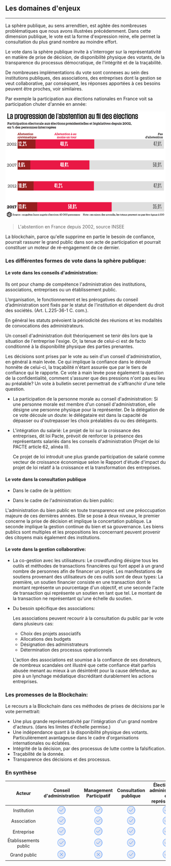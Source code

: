 ## Les domaines d'enjeux
---

La sphère publique, au sens arrendtien, est agitée des nombreuses problématiques que nous avons illustrées précédemment. Dans cette dimension publique, le vote est la forme d'expression reine, elle permet la consultation du plus grand nombre au moindre effort. 

Le vote dans la sphère publique invite à s'interroger sur la représentativité en matière de prise de décision, de disponibilité physique des votants, de la transparence du processus démocratique, de l'intégrité et de la traçabilité. 

De nombreuses implémentations du vote sont connexes au sein des institutions publiques, des associations, des entreprises dont la gestion se veut collaborative, par conséquent, les réponses apportées à ces besoins peuvent être proches, voir similaires.

Par exemple la participation aux élections nationales en France voit sa participation chuter d'année en année: 

![](../../images/abstention-france.png)
>
> L'abstention en France depuis 2002, source INSEE

La blockchain, parce qu'elle supprime en partie le besoin de confiance, pourrait rassurer le grand public dans son acte de participation et pourrait constituer un moteur de ré-engagement de ce dernier.

### Les différentes formes de vote dans la sphère publique: 

#### Le vote dans les conseils d'administration:

Ils ont pour champ de compétence l'administration des institutions, associations, entreprises ou un établissement public.

L’organisation, le fonctionnement et les prérogatives du conseil d’administration sont fixés par le statut de l'institution et dépendent du droit des sociétés. (Art. L.225-36-1 C. com.).

En général les statuts prévoient la périodicité des réunions et les modalités de convocations des administrateurs. 

Un conseil d'administration doit théoriquement se tenir dès lors que la situation de l'entreprise l'exige. Or, la tenue de celui-ci est de facto conditionné à la disponibilité physique des parties prenantes.  

Les décisions sont prises par le vote au sein d'un conseil d'administration, en général à main levée. Ce qui implique la confiance dans le déroulé honnête de celui-ci, la traçabilité n'étant assurée que par le tiers de confiance qui le rapporte. Ce vote à main levée pose également la question de la confidentialité, comment s'assurer que des pressions n'ont pas eu lieu au préalable? Un vote à bulletin secret permettrait de s'affranchir d'une telle question.

* La participation de la personne morale au conseil d'administration:
    Si une personne morale est membre d'un conseil d'administration, elle désigne une personne physique pour la représenter. De la délégation de ce vote découle un doute: le délégataire est dans la capacité de dépasser ou d'outrepasser les choix préalables du ou des délégants.

* L'intégration du salarié: 
    Le projet de loi sur la croissance des entreprises, dit loi Pacte, prévoit de renforcer la présence des représentants salariés dans les conseils d'administration (Projet de loi PACTE article 62, alinéa II). 
    
   Ce projet de loi introduit une plus grande participation de salarié comme vecteur de croissance économique selon le Rapport d'étude d'impact du projet de loi relatif à la croissance et la transformation des entreprises.
    
#### Le vote dans la consultation publique

* Dans le cadre de la pétition:

* Dans le cadre de l'administration du bien public: 

L'administration du bien public en toute transparence est une préoccupation majeure de ces dernières années. Elle se pose à deux niveaux, le premier concerne la prise de décision  et  implique la concertation publique. La seconde implique la gestion continue du bien et sa gouvernance. Les biens publics sont multiples et les propositions les concernant peuvent provenir des citoyens mais également des institutions.

#### Le vote dans la gestion collaborative:

* La co-gestion avec les utilisateurs: 
    Le crowdfunding désigne tous les outils et méthodes de transactions financières qui font appel à   un grand nombre de personnes afin de financer un projet. Les manifestations de soutiens provenant des utilisateurs de ces outils sont de deux types: La première, un soutien financier consiste en une transaction dont le montant représente un pourcentage d'un objectif, et une seconde l'acte de transaction qui représente un soutien en tant que tel. Le montant de la transaction ne représentant qu'une échelle du soutien.

* Du besoin spécifique des associations:

    Les associations peuvent recourir à la consultation du public par le vote dans plusieurs cas: 
    * Choix des projets associatifs
    * Allocations des budgets
    * Désignation des administrateurs
    * Détermination des processus opérationnels
    
    L'action des associations est soumise à la confiance de ses donateurs, de nombreux scandales ont illustré que cette confiance était parfois abusée menant au mieux à un désintérêt pour la cause défendue, au pire à un lynchage médiatique discréditant durablement les actions entreprises.

### Les promesses de la Blockchain: 

Le recours a la Blockchain dans ces méthodes de prises de décisions par le vote permettrait:
* Une plus grande représentativité par l'intégration d'un grand nombre d'acteurs. (dans les limites d'échelle permise.)
* Une indépendance quant à la disponibilité physique des votants. Particulièrement avantageuse dans le cadre d'organisations internationales ou éclatées.
* Intégrité de la décision, par des processus de lutte contre la falsification.
* Traçabilité de la donnée.
* Transparence des décisions et des processus.

### En synthèse

| Acteur | Conseil d'administration | Management Participatif |  Consultation publique | Élection des administrateurs et représentants | 
|:------:|:------------------------:|:-----------------------:|:----------------------:|:--------------------------------------------:|
| Institution | ![Oui](../../images/icons/yes.png) | ![Oui](../../images/icons/yes.png) | ![Oui](../../images/icons/yes.png) | ![Oui](../../images/icons/yes.png) |
| Association | ![Oui](../../images/icons/yes.png) | ![Oui](../../images/icons/yes.png) | ![Oui](../../images/icons/yes.png) | ![Oui](../../images/icons/yes.png) | 
| Entreprise | ![Oui](../../images/icons/yes.png) | ![Oui](../../images/icons/yes.png) | ![Oui](../../images/icons/yes.png) | ![Oui](../../images/icons/yes.png) | 
| Établissements public | ![Oui](../../images/icons/yes.png) | ![Oui](../../images/icons/yes.png) | ![Oui](../../images/icons/yes.png) | ![Oui](../../images/icons/yes.png) | 
| Grand public | ![Non](../../images/icons/no.png) | ![Non](../../images/icons/no.png) | ![Oui](../../images/icons/yes.png) | ![Oui](../../images/icons/yes.png) | 
